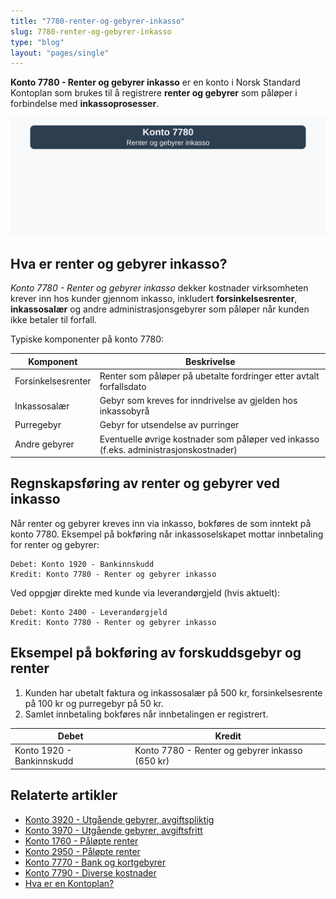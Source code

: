 ```yaml
---
title: "7780-renter-og-gebyrer-inkasso"
slug: 7780-renter-og-gebyrer-inkasso
type: "blog"
layout: "pages/single"
---
```


**Konto 7780 - Renter og gebyrer inkasso** er en konto i Norsk Standard Kontoplan som brukes til å registrere **renter og gebyrer** som påløper i forbindelse med **inkassoprosesser**.

![Illustrasjon av konto 7780 renter og gebyrer inkasso](7780-renter-og-gebyrer-inkasso-image.svg)

## Hva er renter og gebyrer inkasso?

*Konto 7780 - Renter og gebyrer inkasso* dekker kostnader virksomheten krever inn hos kunder gjennom inkasso, inkludert **forsinkelsesrenter**, **inkassosalær** og andre administrasjonsgebyrer som påløper når kunden ikke betaler til forfall.

Typiske komponenter på konto 7780:

| Komponent          | Beskrivelse                                                                 |
|--------------------|-----------------------------------------------------------------------------|
| Forsinkelsesrenter | Renter som påløper på ubetalte fordringer etter avtalt forfallsdato          |
| Inkassosalær       | Gebyr som kreves for inndrivelse av gjelden hos inkassobyrå                 |
| Purregebyr         | Gebyr for utsendelse av purringer                                            |
| Andre gebyrer      | Eventuelle øvrige kostnader som påløper ved inkasso (f.eks. administrasjonskostnader) |

## Regnskapsføring av renter og gebyrer ved inkasso

Når renter og gebyrer kreves inn via inkasso, bokføres de som inntekt på konto 7780. Eksempel på bokføring når inkassoselskapet mottar innbetaling for renter og gebyrer:

```plaintext
Debet: Konto 1920 - Bankinnskudd
Kredit: Konto 7780 - Renter og gebyrer inkasso
```

Ved oppgjør direkte med kunde via leverandørgjeld (hvis aktuelt):

```plaintext
Debet: Konto 2400 - Leverandørgjeld
Kredit: Konto 7780 - Renter og gebyrer inkasso
```

## Eksempel på bokføring av forskuddsgebyr og renter

1. Kunden har ubetalt faktura og inkassosalær på 500 kr, forsinkelsesrente på 100 kr og purregebyr på 50 kr.
2. Samlet innbetaling bokføres når innbetalingen er registrert.

| Debet                     | Kredit                                            |
|---------------------------|---------------------------------------------------|
| Konto 1920 - Bankinnskudd | Konto 7780 - Renter og gebyrer inkasso (650 kr)    |

## Relaterte artikler

* [Konto 3920 - Utgående gebyrer, avgiftspliktig](/blogs/kontoplan/3920-utgaende-gebyrer-avgiftspliktig "Konto 3920 - Utgående gebyrer, avgiftspliktig")
* [Konto 3970 - Utgående gebyrer, avgiftsfritt](/blogs/kontoplan/3970-utgaende-gebyrer-avgiftsfritt "Konto 3970 - Utgående gebyrer, avgiftsfritt")
* [Konto 1760 - Påløpte renter](/blogs/kontoplan/1760-palopte-renter "Konto 1760 - Påløpte renter: Regnskapsføring av påløpte renteutgifter")
* [Konto 2950 - Påløpte renter](/blogs/kontoplan/2950-palopte-renter "Konto 2950 - Påløpte renter: Regnskapsføring av påløpte renteutgifter")
* [Konto 7770 - Bank og kortgebyrer](/blogs/kontoplan/7770-bank-og-kortgebyrer "Konto 7770 - Bank og kortgebyrer")
* [Konto 7790 - Diverse kostnader](/blogs/kontoplan/7790-diverse-kostnader "Konto 7790 - Diverse kostnader: Registrering av diverse kostnader i Norsk Standard Kontoplan")
* [Hva er en Kontoplan?](/blogs/regnskap/hva-er-kontoplan "Hva er en Kontoplan? Komplett Guide til Kontoplaner i Norsk Regnskap")
